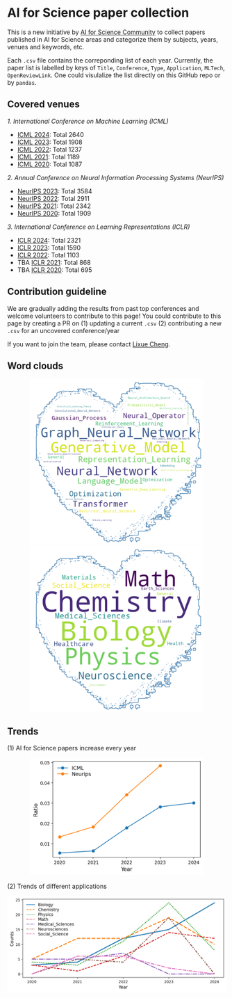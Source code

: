 # AI for Science paper collection

This is a new initiative by [AI for Science Community](https://ai4sciencecommunity.github.io/) to collect papers published in AI for Science areas and categorize them by subjects, years, venues and keywords, etc. 

Each `.csv` file contains the correponding list of each year. Currently, the paper list is labelled by keys of `Title`, `Conference`, `Type`, `Application`, `MLTech`, `OpenReviewLink`. One could visulalize the list directly on this GitHub repo or by `pandas`. 

## Covered venues
*1. International Conference on Machine Learning (ICML)*
- [ICML 2024](icml/icml_2024.csv): Total 2640 
- [ICML 2023](icml/icml_2023.csv): Total 1908 
- [ICML 2022](icml/icml_2022.csv): Total 1237
- [ICML 2021](icml/icml_2021.csv): Total 1189
- [ICML 2020](icml/icml_2020.csv): Total 1087

*2. Annual Conference on Neural Information Processing Systems (NeurIPS)*
- [NeurIPS 2023](neurips/neurips_2023.csv): Total 3584 
- [NeurIPS 2022](neurips/neurips_2022.csv): Total 2911
- [NeurIPS 2021](neurips/neurips_2021.csv): Total 2342
- [NeurIPS 2020](neurips/neurips_2020.csv): Total 1909 

*3. International Conference on Learning Representations (ICLR)*
- [ICLR 2024](iclr/iclr_2024.csv): Total 2321
- [ICLR 2023](iclr/iclr_2023.csv): Total 1590 
- [ICLR 2022](iclr/iclr_2022.csv): Total 1103
- TBA [ICLR 2021](iclr/iclr_2021.csv): Total 868
- TBA [ICLR 2020](iclr/iclr_2020.csv): Total 695

## Contribution guideline
We are gradually adding the results from past top conferences and welcome volunteers to contribute to this page!
You could contribute to this page by creating a PR on (1) updating a current `.csv` (2) contributing a new `.csv` for an uncovered conference/year

If you want to join the team, please contact <a href="mailto:sherrylixuecheng@google.com">Lixue Cheng</a>.

## Word clouds
<p align="center">
  <img src="src/ml.png" width="400" title="ML techniques">
  <img src="src/science.png" width="400" title="Science applications">
</p>

## Trends
(1) AI for Science papers increase every year
<p align="center">
  <img src="src/ai4s_paper_ratio.png" width="400" title="Applications of ML papers in main conferences">
</p>

(2) Trends of different applications
<p align="center">
  <img src="src/conference_application_year.png" width="600" title="Applications of ML papers in main conferences">
</p>
